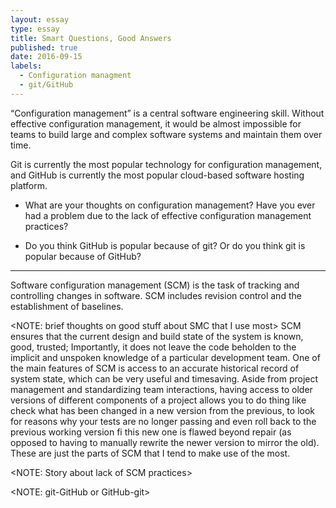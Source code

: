 ```yaml
---
layout: essay
type: essay
title: Smart Questions, Good Answers
published: true
date: 2016-09-15
labels:
  - Configuration managment
  - git/GitHub
---
```


“Configuration management” is a central software engineering skill. Without effective configuration management, it would be almost impossible for teams to build large and complex software systems and maintain them over time.

Git is currently the most popular technology for configuration management, and GitHub is currently the most popular cloud-based software hosting platform.

- What are your thoughts on configuration management? Have you ever had a problem due to the lack of effective configuration management practices?

- Do you think GitHub is popular because of git? Or do you think git is popular because of GitHub?

---

Software configuration management (SCM) is the task of tracking and controlling changes in software. SCM includes revision control and the establishment of baselines.

<NOTE: brief thoughts on good stuff about SMC that I use most>
SCM ensures that the current design and build state of the system is known, good, trusted; Importantly, it does not leave the code beholden to the implicit and unspoken knowledge of a particular development team. One of the main features of SCM is  access to an accurate historical record of system state, which can be very useful and timesaving. Aside from project management and standardizing team interactions, having access to older versions of different components of a project allows you to do thing like check what has been changed in a new version from the previous, to look for reasons why your tests are no longer passing and even roll back to the previous working version fi this new one is flawed beyond repair (as opposed to having to manually rewrite the newer version to mirror the old). These are just the parts of SCM that I tend to make use of the most.

<NOTE: Story about lack of SCM practices>
<When I was first learning programming>

<NOTE: git-GitHub or GitHub-git>
   




